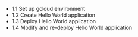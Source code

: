 * 1.1 Set up gcloud environment
* 1.2 Create Hello World application 
* 1.3 Deploy Hello World application 
* 1.4 Modify and re-deploy Hello World application


